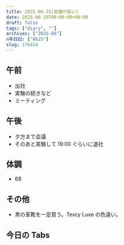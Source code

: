 ```yaml
---
title: 2025-06-25[会議が長い]
date: 2025-06-25T00:00:00+09:00
draft: false
tags: ["diary", ""]
archives: ["2025-06"]
n年日記: ["0625"]
slug: 176424
---
```


## 午前

- 出社
- 実験の続きなど
- ミーティング

## 午後

- 夕方まで会議
- そのあと実験して 19:00 ぐらいに退社

## 体調

- 68

## その他

- 黒の革靴を一足買う。Texcy Luxe の色違い。

## 今日の Tabs
